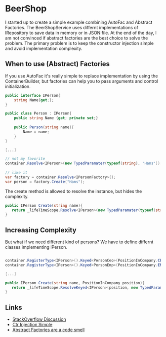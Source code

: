 # BeerShop

I started up to create a simple example combining AutoFac and Abstract Factories. The BeerShopService uses differnt implementations of IRepository to save data in memory or in JSON file. At the end of the day, I am not convinced if abstract factories are the best choice to solve the problem. The primary problem is to keep the constructor injection simple and avoid implementation complexity.

## When to use (Abstract) Factories

If you use AutoFac it's really simple to replace implementation by using the ContainerBuilder, but factories can help you to pass arguments and control initialization.

```csharp
public interface IPerson{
    string Name{get;};
}

public class Person : IPerson{
    public string Name {get; private set;}
    
    public Person(string name){
        Name = name;
    }
}

[...]

// not my favorite
container.Resolve<IPerson>(new TypedParamater(typeof(string), "Hans"));
                  
// like it
var factory = container.Resolve<IPersonFactory>();
var person = factory.Create("Hans");

```

The create method is allowed to resolve the instance, but hides the complexity.

```csharp
public IPerson Create(string name){
   return _lifeTimeScope.Resolve<IPerson>(new TypedParamater(typeof(string), name));
}
```
## Increasing Complexity

But what if we need different kind of persons? We have to define differnt classes implementing IPerson.

```csharp

container.RegisterType<IPerson>().Keyed<PersonCeo>(PositionInCompany.CEO));
container.RegisterType<IPerson>().Keyed<PersonEmp>(PositionInCompany.EMP));

[...]

public IPerson Create(string name, PositionInCompany position){
   return _lifeTimeScope.ResolveKeyed<IPerson>(position, new TypedParamater(typeof(string), name)); 
}
```

## Links

* [StackOverflow Discussion](http://stackoverflow.com/questions/40298802/using-autofac-to-switch-a-concrete-implemetation-of-an-abstract-factory)
* [Ctr Injection Simple](http://blog.ploeh.dk/2011/03/03/InjectionConstructorsshouldbesimple/)
* [Abstract Factories are a code smell](https://www.cuttingedge.it/blogs/steven/pivot/entry.php?id=100)


